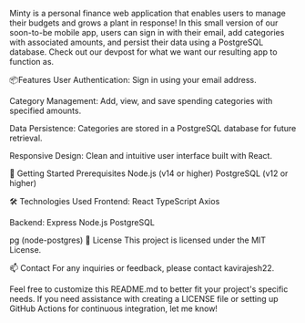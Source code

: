 Minty is a personal finance web application that enables users to manage their budgets and grows a plant in response! In this small version of our soon-to-be mobile app, users can sign in with their email, add categories with associated amounts, and persist their data using a PostgreSQL database. Check out our devpost for what we want our resulting app to function as.

📦Features
User Authentication: Sign in using your email address.

Category Management: Add, view, and save spending categories with specified amounts.

Data Persistence: Categories are stored in a PostgreSQL database for future retrieval.

Responsive Design: Clean and intuitive user interface built with React.

🚀 Getting Started
Prerequisites
Node.js (v14 or higher)
PostgreSQL (v12 or higher)


🛠️ Technologies Used
Frontend:
React
TypeScript
Axios

Backend:
Express
Node.js
PostgreSQL

pg (node-postgres)
📃 License
This project is licensed under the MIT License.

📫 Contact
For any inquiries or feedback, please contact kavirajesh22.

Feel free to customize this README.md to better fit your project's specific needs. If you need assistance with creating a LICENSE file or setting up GitHub Actions for continuous integration, let me know!
